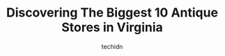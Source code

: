 ---
layout: ampstory
image: https://i0.wp.com/paketmu.com/wp-content/uploads/2023/06/unique-antiques-and-home-decor-mall-0-in-virginia-1686366589.jpeg?resize=640,853
author: techidn
featured: false
description: Explore the diverse Antique Store scene in Virginia, home to an incredible selection of 10 establishments catering to every taste. Whether youre in search of iconic favorites or undiscovere
title: Discovering The Biggest 10 Antique Stores in Virginia
cover:
   title: Discovering The Biggest 10 Antique Stores in Virginia
   subtitle: RICKPATE
   background: https://paketmu.com/wp-content/uploads/2023/06/unique-antiques-and-home-decor-mall-0-in-virginia-1686366589.jpeg

pages: 
 - layout: thirds
   top: <h1>#1 Factory Antique Mall</h1>
   bottom: "<p>This antique mall is enormous and the layout is well organized and very clean. The walkways are named and free of clutter making it easy to browse and navigate. There is </p>"
   background: https://paketmu.com/wp-content/uploads/2023/06/unique-antiques-and-home-decor-mall-1-in-virginia-1686366590.jpeg
   backgroundblur: true
 - layout: thirds
   top: <h1>#2 Williamsburg Antique Mall</h1>
   bottom: "<p>We always stop here when we are in town. We visited on 12/5/21. We love this place, lots of booths, lots of great finds, we spent around 2 grand on some really nice glass</p>"
   background: https://paketmu.com/wp-content/uploads/2023/06/unique-antiques-and-home-decor-mall-2-in-virginia-1686366591.jpeg
   cta:
      link: https://paketmu.com/discovering-the-biggest-10-antique-stores-in-virginia/
      text: Discovering The Biggest 10 Antique Stores in Virginia
 - layout: thirds
   top: <h1>#3 Virginia Beach Antique Mall</h1>
   bottom: "<p>This place is way bigger than I was expecting and had the largest variety of antiques Ive ever seen in the state. Its not just antiques either. They have a massive </p>"
   background: https://paketmu.com/wp-content/uploads/2023/06/unique-antiques-and-home-decor-mall-3-in-virginia-1686366592.jpeg
   cta:
      link: https://paketmu.com/discovering-the-biggest-10-antique-stores-in-virginia/
      text: Discovering The Biggest 10 Antique Stores in Virginia
 - layout: thirds
   top: <h1>#4 Strasburg Emporium LLC</h1>
   bottom: "<p>160 N Massanutten St, Strasburg, VA 22657, United States</p>"
   background: https://images.unsplash.com/photo-1553949345-eb786bb3f7ba?ixlib=rb-4.0.3&ixid=MnwxMjA3fDB8MHxwaG90by1wYWdlfHx8fGVufDB8fHx8&auto=format&fit=crop&w=640&h=853&q=80
   cta:
      link: https://paketmu.com/discovering-the-biggest-10-antique-stores-in-virginia/
      text: Discovering The Biggest 10 Antique Stores in Virginia
 - layout: thirds
   top: <h1>#5 The Old Lucketts Store</h1>
   bottom: "<p>42350 Lucketts Rd, Leesburg, VA 20176, United States</p>"
   background: https://images.unsplash.com/photo-1608411404720-c8f0417bcdba?ixlib=rb-4.0.3&ixid=MnwxMjA3fDB8MHxwaG90by1wYWdlfHx8fGVufDB8fHx8&auto=format&fit=crop&w=640&h=853&q=80
   cta:
      link: https://paketmu.com/discovering-the-biggest-10-antique-stores-in-virginia/
      text: Discovering The Biggest 10 Antique Stores in Virginia
 - layout: thirds
   top: <h1>#6 Charlottes Web Antique Mall</h1>
   bottom: "<p>27 W Main St, Salem, VA 24153, United States</p>"
   background: https://images.unsplash.com/photo-1604871000636-074fa5117945?ixlib=rb-4.0.3&ixid=MnwxMjA3fDB8MHxwaG90by1wYWdlfHx8fGVufDB8fHx8&auto=format&fit=crop&w=640&h=853&q=80
   cta:
      link: https://paketmu.com/discovering-the-biggest-10-antique-stores-in-virginia/
      text: Discovering The Biggest 10 Antique Stores in Virginia
 - layout: thirds
   top: <h1>#7 Unique Antiques and Home Decor Mall</h1>
   bottom: "<p>9600 James Madison Pkwy #1, King George, VA 22485, United States</p>"
   background: https://images.unsplash.com/photo-1518640467707-6811f4a6ab73?ixlib=rb-4.0.3&ixid=MnwxMjA3fDB8MHxwaG90by1wYWdlfHx8fGVufDB8fHx8&auto=format&fit=crop&w=640&h=853&q=80
   cta:
      link: https://paketmu.com/discovering-the-biggest-10-antique-stores-in-virginia/
      text: Discovering The Biggest 10 Antique Stores in Virginia
 - layout: thirds
   middle: Continue reading...
   background: https://images.unsplash.com/photo-1561679660-d00ee1e0dc8e?ixlib=rb-4.0.3&ixid=MnwxMjA3fDB8MHxwaG90by1wYWdlfHx8fGVufDB8fHx8&auto=format&fit=crop&w=640&h=853&q=80
   cta:
      link: https://paketmu.com/discovering-the-biggest-10-antique-stores-in-virginia/
      text: Discovering The Biggest 10 Antique Stores in Virginia
      
---